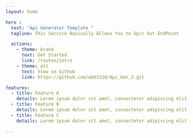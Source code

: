 ```yaml
---
layout: home

hero :
  text: "Api Generator Template "
  tagline: This Service Basically Allows You to Spit Out EndPoint

  actions: 
    - theme: brand
      text: Get Started
      link: /routes/intro
    - theme: alt
      text: View on Github
      link: https://github.com/wb63318/Api_Gen_2.git

features:
  - title: Feature A
    details: Lorem ipsum dolor sit amet, consectetur adipiscing elit
  - title: Feature B
    details: Lorem ipsum dolor sit amet, consectetur adipiscing elit
  - title: Feature C
    details: Lorem ipsum dolor sit amet, consectetur adipiscing elit

---
```






